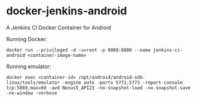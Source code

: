 # docker-jenkins-android
A Jenkins CI Docker Container for Android

Running Docker:
```
docker run --privileged -d -u=root -p 8080:8080 --name jenkins-ci-android <container-image-name>
```

Running emulator:
```
docker exec <container-id> /opt/android/android-sdk-linux/tools/emulator -engine auto -ports 5772,5773 -report-console tcp:5869,max=60 -avd Nexus5_API23 -no-snapshot-load -no-snapshot-save -no-window -verbose
```

